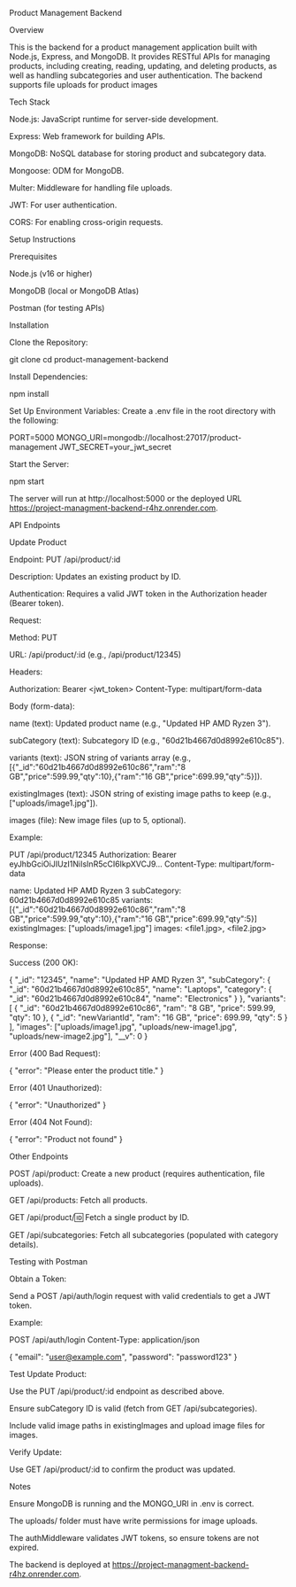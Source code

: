 Product Management Backend

Overview

This is the backend for a product management application built with Node.js, Express, and MongoDB. It provides RESTful APIs for managing products, including creating, reading, updating, and deleting products, as well as handling subcategories and user authentication. The backend supports file uploads for product images 

Tech Stack





Node.js: JavaScript runtime for server-side development.



Express: Web framework for building APIs.



MongoDB: NoSQL database for storing product and subcategory data.



Mongoose: ODM for MongoDB.



Multer: Middleware for handling file uploads.



JWT: For user authentication.



CORS: For enabling cross-origin requests.

Setup Instructions

Prerequisites





Node.js (v16 or higher)



MongoDB (local or MongoDB Atlas)



Postman (for testing APIs)

Installation





Clone the Repository:

git clone <repository-url>
cd product-management-backend



Install Dependencies:

npm install



Set Up Environment Variables: Create a .env file in the root directory with the following:

PORT=5000
MONGO_URI=mongodb://localhost:27017/product-management
JWT_SECRET=your_jwt_secret



Start the Server:

npm start

The server will run at http://localhost:5000 or the deployed URL https://project-managment-backend-r4hz.onrender.com.

API Endpoints

Update Product





Endpoint: PUT /api/product/:id



Description: Updates an existing product by ID.



Authentication: Requires a valid JWT token in the Authorization header (Bearer token).



Request:





Method: PUT



URL: /api/product/:id (e.g., /api/product/12345)



Headers:

Authorization: Bearer <jwt_token>
Content-Type: multipart/form-data



Body (form-data):





name (text): Updated product name (e.g., "Updated HP AMD Ryzen 3").



subCategory (text): Subcategory ID (e.g., "60d21b4667d0d8992e610c85").



variants (text): JSON string of variants array (e.g., [{"_id":"60d21b4667d0d8992e610c86","ram":"8 GB","price":599.99,"qty":10},{"ram":"16 GB","price":699.99,"qty":5}]).



existingImages (text): JSON string of existing image paths to keep (e.g., ["uploads/image1.jpg"]).



images (file): New image files (up to 5, optional).



Example:

PUT /api/product/12345
Authorization: Bearer eyJhbGciOiJIUzI1NiIsInR5cCI6IkpXVCJ9...
Content-Type: multipart/form-data

name: Updated HP AMD Ryzen 3
subCategory: 60d21b4667d0d8992e610c85
variants: [{"_id":"60d21b4667d0d8992e610c86","ram":"8 GB","price":599.99,"qty":10},{"ram":"16 GB","price":699.99,"qty":5}]
existingImages: ["uploads/image1.jpg"]
images: <file1.jpg>, <file2.jpg>



Response:





Success (200 OK):

{
  "_id": "12345",
  "name": "Updated HP AMD Ryzen 3",
  "subCategory": {
    "_id": "60d21b4667d0d8992e610c85",
    "name": "Laptops",
    "category": { "_id": "60d21b4667d0d8992e610c84", "name": "Electronics" }
  },
  "variants": [
    { "_id": "60d21b4667d0d8992e610c86", "ram": "8 GB", "price": 599.99, "qty": 10 },
    { "_id": "newVariantId", "ram": "16 GB", "price": 699.99, "qty": 5 }
  ],
  "images": ["uploads/image1.jpg", "uploads/new-image1.jpg", "uploads/new-image2.jpg"],
  "__v": 0
}



Error (400 Bad Request):

{ "error": "Please enter the product title." }



Error (401 Unauthorized):

{ "error": "Unauthorized" }



Error (404 Not Found):

{ "error": "Product not found" }

Other Endpoints





POST /api/product: Create a new product (requires authentication, file uploads).



GET /api/products: Fetch all products.



GET /api/product/:id: Fetch a single product by ID.



GET /api/subcategories: Fetch all subcategories (populated with category details).

Testing with Postman





Obtain a Token:





Send a POST /api/auth/login request with valid credentials to get a JWT token.



Example:

POST /api/auth/login
Content-Type: application/json

{
  "email": "user@example.com",
  "password": "password123"
}



Test Update Product:





Use the PUT /api/product/:id endpoint as described above.



Ensure subCategory ID is valid (fetch from GET /api/subcategories).



Include valid image paths in existingImages and upload image files for images.



Verify Update:





Use GET /api/product/:id to confirm the product was updated.

Notes





Ensure MongoDB is running and the MONGO_URI in .env is correct.



The uploads/ folder must have write permissions for image uploads.



The authMiddleware validates JWT tokens, so ensure tokens are not expired.



The backend is deployed at https://project-managment-backend-r4hz.onrender.com.
